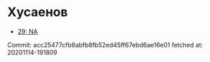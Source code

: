# Хусаенов
- [29: NA](29.md)

Commit: acc25477cfb8abfb8fb52ed45ff67ebd6ae16e01
 fetched at: 20201114-191809
